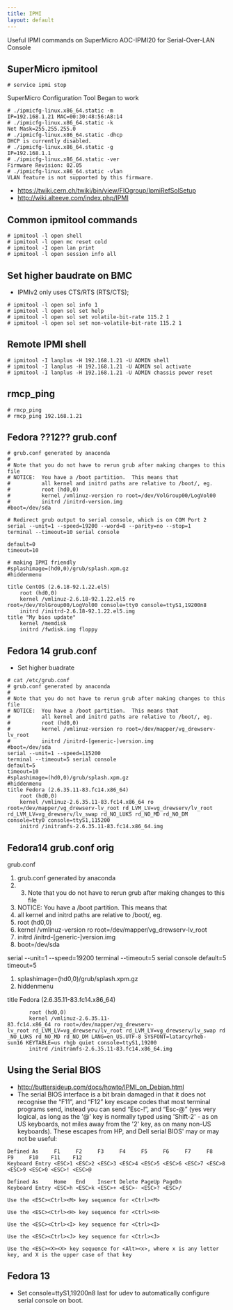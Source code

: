 ```yaml
---
title: IPMI
layout: default
---
```


Useful IPMI commands on SuperMicro AOC-IPMI20 for Serial-Over-LAN
Console

SuperMicro ipmitool
-------------------

    # service ipmi stop

SuperMicro Configuration Tool Began to work

    # ./ipmicfg-linux.x86_64.static -m
    IP=192.168.1.21 MAC=00:30:48:56:A8:14
    # ./ipmicfg-linux.x86_64.static -k
    Net Mask=255.255.255.0
    # ./ipmicfg-linux.x86_64.static -dhcp
    DHCP is currently disabled.
    # ./ipmicfg-linux.x86_64.static -g
    IP=192.168.1.1
    # ./ipmicfg-linux.x86_64.static -ver
    Firmware Revision: 02.05
    # ./ipmicfg-linux.x86_64.static -vlan
    VLAN feature is not supported by this firmware.

-   <https://twiki.cern.ch/twiki/bin/view/FIOgroup/IpmiRefSolSetup>
-   <http://wiki.alteeve.com/index.php/IPMI>

Common ipmitool commands
------------------------

    # ipmitool -l open shell
    # ipmitool -l open mc reset cold
    # ipmitool -I open lan print
    # ipmitool -l open session info all

Set higher baudrate on BMC
--------------------------

-   IPMIv2 only uses CTS/RTS (RTS/CTS);

<!-- -->

    # ipmitool -l open sol info 1
    # ipmitool -l open sol set help
    # ipmitool -l open sol set volatile-bit-rate 115.2 1
    # ipmitool -l open sol set non-volatile-bit-rate 115.2 1

Remote IPMI shell
-----------------

    # ipmitool -I lanplus -H 192.168.1.21 -U ADMIN shell
    # ipmitool -I lanplus -H 192.168.1.21 -U ADMIN sol activate
    # ipmitool -I lanplus -H 192.168.1.21 -U ADMIN chassis power reset

rmcp\_ping
----------

    # rmcp_ping
    # rmcp_ping 192.168.1.21

Fedora ??12?? grub.conf
-----------------------

    # grub.conf generated by anaconda
    #
    # Note that you do not have to rerun grub after making changes to this file
    # NOTICE:  You have a /boot partition.  This means that
    #          all kernel and initrd paths are relative to /boot/, eg.
    #          root (hd0,0)
    #          kernel /vmlinuz-version ro root=/dev/VolGroup00/LogVol00
    #          initrd /initrd-version.img
    #boot=/dev/sda

    # Redirect grub output to serial console, which is on COM Port 2
    serial --unit=1 --speed=19200 --word=8 --parity=no --stop=1   
    terminal --timeout=10 serial console

    default=0
    timeout=10

    # making IPMI friendly
    #splashimage=(hd0,0)/grub/splash.xpm.gz
    #hiddenmenu

    title CentOS (2.6.18-92.1.22.el5)
        root (hd0,0)
        kernel /vmlinuz-2.6.18-92.1.22.el5 ro root=/dev/VolGroup00/LogVol00 console=tty0 console=ttyS1,19200n8
        initrd /initrd-2.6.18-92.1.22.el5.img
    title "My bios update"
        kernel /memdisk
        initrd /fwdisk.img floppy

Fedora 14 grub.conf
-------------------

-   Set higher buadrate

<!-- -->

    # cat /etc/grub.conf 
    # grub.conf generated by anaconda
    #
    # Note that you do not have to rerun grub after making changes to this file
    # NOTICE:  You have a /boot partition.  This means that
    #          all kernel and initrd paths are relative to /boot/, eg.
    #          root (hd0,0)
    #          kernel /vmlinuz-version ro root=/dev/mapper/vg_drewserv-lv_root
    #          initrd /initrd-[generic-]version.img
    #boot=/dev/sda
    serial --unit=1 --speed=115200
    terminal --timeout=5 serial console
    default=5
    timeout=10
    #splashimage=(hd0,0)/grub/splash.xpm.gz
    #hiddenmenu
    title Fedora (2.6.35.11-83.fc14.x86_64)
        root (hd0,0)
        kernel /vmlinuz-2.6.35.11-83.fc14.x86_64 ro root=/dev/mapper/vg_drewserv-lv_root rd_LVM_LV=vg_drewserv/lv_root rd_LVM_LV=vg_drewserv/lv_swap rd_NO_LUKS rd_NO_MD rd_NO_DM console=tty0 console=ttyS1,115200
        initrd /initramfs-2.6.35.11-83.fc14.x86_64.img

Fedora14 grub.conf orig
-----------------------

grub.conf

1.  grub.conf generated by anaconda
2.  3.  Note that you do not have to rerun grub after making changes to
    this file
4.  NOTICE: You have a /boot partition. This means that
5.  all kernel and initrd paths are relative to /boot/, eg.
6.  root (hd0,0)
7.  kernel /vmlinuz-version ro root=/dev/mapper/vg\_drewserv-lv\_root
8.  initrd /initrd-\[generic-\]version.img
9.  boot=/dev/sda

serial --unit=1 --speed=19200 terminal --timeout=5 serial console
default=5 timeout=5

1.  splashimage=(hd0,0)/grub/splash.xpm.gz
2.  hiddenmenu

title Fedora (2.6.35.11-83.fc14.x86\_64)

`       root (hd0,0)`  
`       kernel /vmlinuz-2.6.35.11-83.fc14.x86_64 ro root=/dev/mapper/vg_drewserv-lv_root rd_LVM_LV=vg_drewserv/lv_root rd_LVM_LV=vg_drewserv/lv_swap rd_NO_LUKS rd_NO_MD rd_NO_DM LANG=en_US.UTF-8 SYSFONT=latarcyrheb-sun16 KEYTABLE=us rhgb quiet console=ttyS1,19200`  
`       initrd /initramfs-2.6.35.11-83.fc14.x86_64.img`

Using the Serial BIOS
---------------------

-   <http://buttersideup.com/docs/howto/IPMI_on_Debian.html>
-   The serial BIOS interface is a bit brain damaged in that it does not
    recognise the “F11”, and “F12” key escape codes that most terminal
    programs send, instead you can send “Esc-!”, and “Esc-@” (yes very
    logical, as long as the '@' key is normally typed using 'Shift-2' -
    as on US keyboards, not miles away from the '2' key, as on many
    non-US keyboards). These escapes from HP, and Dell serial BIOS' may
    or may not be useful:

<!-- -->

    Defined As     F1     F2     F3     F4     F5     F6     F7     F8     F9     F10    F11    F12
    Keyboard Entry <ESC>1 <ESC>2 <ESC>3 <ESC>4 <ESC>5 <ESC>6 <ESC>7 <ESC>8 <ESC>9 <ESC>0 <ESC>! <ESC>@

    Defined As     Home   End    Insert Delete PageUp PageDn
    Keyboard Entry <ESC>h <ESC>k <ESC>+ <ESC>- <ESC>? <ESC>/

    Use the <ESC><Ctrl><M> key sequence for <Ctrl><M>

    Use the <ESC><Ctrl><H> key sequence for <Ctrl><H>

    Use the <ESC><Ctrl><I> key sequence for <Ctrl><I>

    Use the <ESC><Ctrl><J> key sequence for <Ctrl><J>

    Use the <ESC><X><X> key sequence for <Alt><x>, where x is any letter key, and X is the upper case of that key

Fedora 13
---------

-   Set console=ttyS1,19200n8 last for udev to automatically configure
    serial console on boot.

